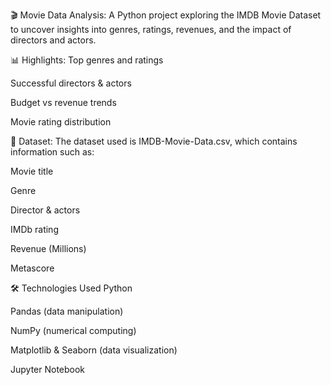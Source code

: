 🎬 Movie Data Analysis:
A Python project exploring the IMDB Movie Dataset to uncover insights into genres, ratings, revenues, and the impact of directors and actors.

📊 Highlights:
Top genres and ratings

Successful directors & actors

Budget vs revenue trends

Movie rating distribution

📂 Dataset:
The dataset used is IMDB-Movie-Data.csv, which contains information such as:

Movie title

Genre

Director & actors

IMDb rating

Revenue (Millions)

Metascore

🛠️ Technologies Used
Python

Pandas (data manipulation)

NumPy (numerical computing)

Matplotlib & Seaborn (data visualization)

Jupyter Notebook

